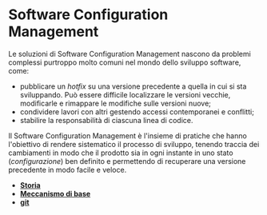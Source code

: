 # Software Configuration Management

Le soluzioni di Software Configuration Management nascono da problemi complessi purtroppo molto comuni nel mondo dello sviluppo software, come:
- pubblicare un _hotfix_ su una versione precedente a quella in cui si sta sviluppando. Può essere difficile localizzare le versioni vecchie, modificarle e rimappare le modifiche sulle versioni nuove;
- condividere lavori con altri gestendo accessi contemporanei e conflitti;
- stabilire la responsabilità di ciascuna linea di codice. 

Il Software Configuration Management è l'insieme di pratiche che hanno l'obiettivo di rendere sistematico il processo di sviluppo, tenendo traccia dei cambiamenti in modo che il prodotto sia in ogni instante in uno stato (_configurazione_) ben definito e permettendo di recuperare una versione precedente in modo facile e veloce.

- [**Storia**](./01_storia.md)
- [**Meccanismo di base**](./02_meccanismo.md)
- [**git**](./03_git.md)

